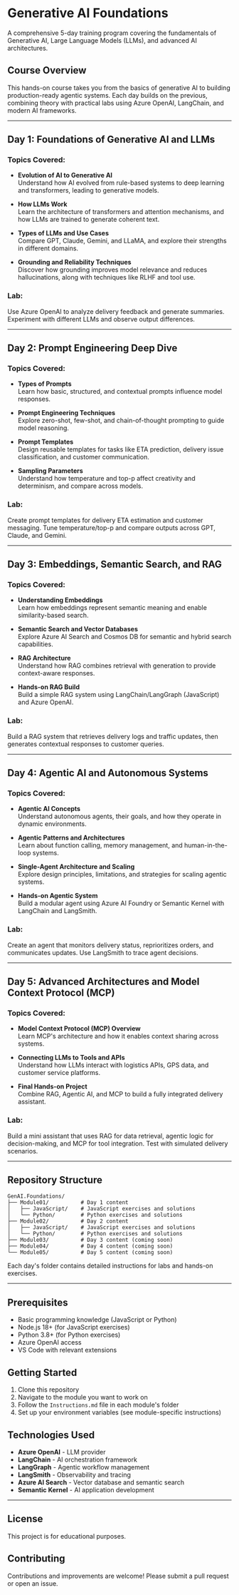 # Generative AI Foundations

A comprehensive 5-day training program covering the fundamentals of Generative AI, Large Language Models (LLMs), and advanced AI architectures.

## Course Overview

This hands-on course takes you from the basics of generative AI to building production-ready agentic systems. Each day builds on the previous, combining theory with practical labs using Azure OpenAI, LangChain, and modern AI frameworks.

---

## Day 1: Foundations of Generative AI and LLMs

### Topics Covered:

- **Evolution of AI to Generative AI**  
  Understand how AI evolved from rule-based systems to deep learning and transformers, leading to generative models.

- **How LLMs Work**  
  Learn the architecture of transformers and attention mechanisms, and how LLMs are trained to generate coherent text.

- **Types of LLMs and Use Cases**  
  Compare GPT, Claude, Gemini, and LLaMA, and explore their strengths in different domains.

- **Grounding and Reliability Techniques**  
  Discover how grounding improves model relevance and reduces hallucinations, along with techniques like RLHF and tool use.

### Lab:
Use Azure OpenAI to analyze delivery feedback and generate summaries. Experiment with different LLMs and observe output differences.

---

## Day 2: Prompt Engineering Deep Dive

### Topics Covered:

- **Types of Prompts**  
  Learn how basic, structured, and contextual prompts influence model responses.

- **Prompt Engineering Techniques**  
  Explore zero-shot, few-shot, and chain-of-thought prompting to guide model reasoning.

- **Prompt Templates**  
  Design reusable templates for tasks like ETA prediction, delivery issue classification, and customer communication.

- **Sampling Parameters**  
  Understand how temperature and top-p affect creativity and determinism, and compare across models.

### Lab:
Create prompt templates for delivery ETA estimation and customer messaging. Tune temperature/top-p and compare outputs across GPT, Claude, and Gemini.

---

## Day 3: Embeddings, Semantic Search, and RAG

### Topics Covered:

- **Understanding Embeddings**  
  Learn how embeddings represent semantic meaning and enable similarity-based search.

- **Semantic Search and Vector Databases**  
  Explore Azure AI Search and Cosmos DB for semantic and hybrid search capabilities.

- **RAG Architecture**  
  Understand how RAG combines retrieval with generation to provide context-aware responses.

- **Hands-on RAG Build**  
  Build a simple RAG system using LangChain/LangGraph (JavaScript) and Azure OpenAI.

### Lab:
Build a RAG system that retrieves delivery logs and traffic updates, then generates contextual responses to customer queries.

---

## Day 4: Agentic AI and Autonomous Systems

### Topics Covered:

- **Agentic AI Concepts**  
  Understand autonomous agents, their goals, and how they operate in dynamic environments.

- **Agentic Patterns and Architectures**  
  Learn about function calling, memory management, and human-in-the-loop systems.

- **Single-Agent Architecture and Scaling**  
  Explore design principles, limitations, and strategies for scaling agentic systems.

- **Hands-on Agentic System**  
  Build a modular agent using Azure AI Foundry or Semantic Kernel with LangChain and LangSmith.

### Lab:
Create an agent that monitors delivery status, reprioritizes orders, and communicates updates. Use LangSmith to trace agent decisions.

---

## Day 5: Advanced Architectures and Model Context Protocol (MCP)

### Topics Covered:

- **Model Context Protocol (MCP) Overview**  
  Learn MCP's architecture and how it enables context sharing across systems.

- **Connecting LLMs to Tools and APIs**  
  Understand how LLMs interact with logistics APIs, GPS data, and customer service platforms.

- **Final Hands-on Project**  
  Combine RAG, Agentic AI, and MCP to build a fully integrated delivery assistant.

### Lab:
Build a mini assistant that uses RAG for data retrieval, agentic logic for decision-making, and MCP for tool integration. Test with simulated delivery scenarios.

---

## Repository Structure

```
GenAI.Foundations/
├── Module01/          # Day 1 content
│   ├── JavaScript/    # JavaScript exercises and solutions
│   └── Python/        # Python exercises and solutions
├── Module02/          # Day 2 content
│   ├── JavaScript/    # JavaScript exercises and solutions
│   └── Python/        # Python exercises and solutions
├── Module03/          # Day 3 content (coming soon)
├── Module04/          # Day 4 content (coming soon)
└── Module05/          # Day 5 content (coming soon)
```

Each day's folder contains detailed instructions for labs and hands-on exercises.

---

## Prerequisites

- Basic programming knowledge (JavaScript or Python)
- Node.js 18+ (for JavaScript exercises)
- Python 3.8+ (for Python exercises)
- Azure OpenAI access
- VS Code with relevant extensions

## Getting Started

1. Clone this repository
2. Navigate to the module you want to work on
3. Follow the `Instructions.md` file in each module's folder
4. Set up your environment variables (see module-specific instructions)

## Technologies Used

- **Azure OpenAI** - LLM provider
- **LangChain** - AI orchestration framework
- **LangGraph** - Agentic workflow management
- **LangSmith** - Observability and tracing
- **Azure AI Search** - Vector database and semantic search
- **Semantic Kernel** - AI application development

---

## License

This project is for educational purposes.

## Contributing

Contributions and improvements are welcome! Please submit a pull request or open an issue.
